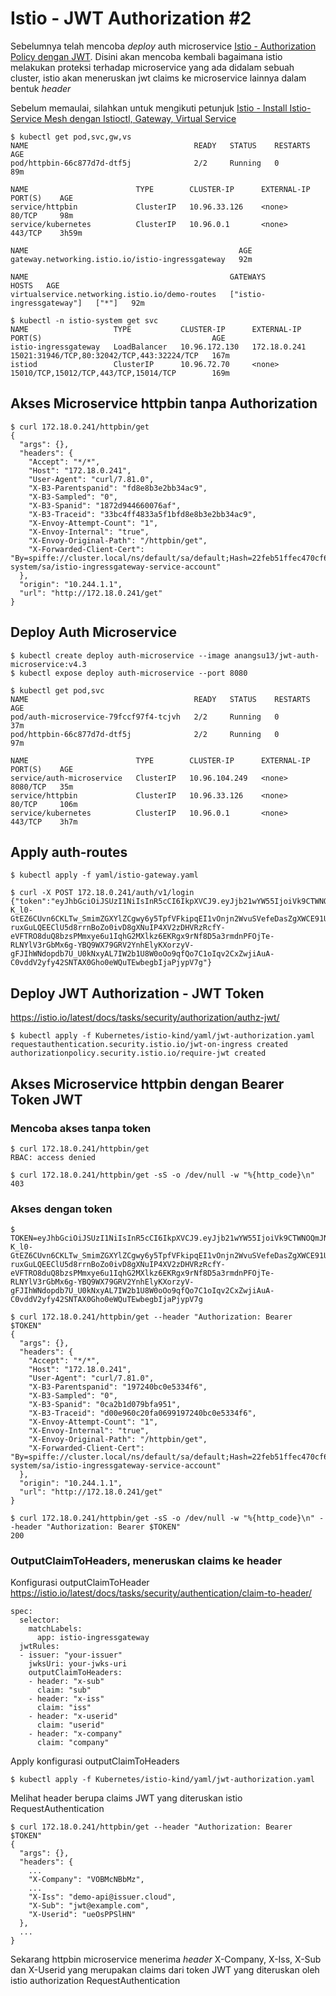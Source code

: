 # Istio - JWT Authorization #2
Sebelumnya telah mencoba *deploy* auth microservice [Istio - Authorization Policy dengan JWT](https://github.com/anang5u/Kubernetes/tree/master/istio/jwt-token). Disini akan mencoba kembali bagaimana istio melakukan proteksi terhadap microservice yang ada didalam sebuah cluster, istio akan meneruskan jwt claims ke microservice lainnya dalam bentuk *header*

Sebelum memaulai, silahkan untuk mengikuti petunjuk [Istio - Install Istio-Service Mesh dengan Istioctl, Gateway, Virtual Service](https://github.com/anang5u/Kubernetes/tree/master/istio/istio-kubernetes-in-docker-kind)

```
$ kubectl get pod,svc,gw,vs
NAME                                     READY   STATUS    RESTARTS   AGE
pod/httpbin-66c877d7d-dtf5j              2/2     Running   0          89m

NAME                        TYPE        CLUSTER-IP      EXTERNAL-IP   PORT(S)    AGE
service/httpbin             ClusterIP   10.96.33.126    <none>        80/TCP     98m
service/kubernetes          ClusterIP   10.96.0.1       <none>        443/TCP    3h59m

NAME                                               AGE
gateway.networking.istio.io/istio-ingressgateway   92m

NAME                                             GATEWAYS                   HOSTS   AGE
virtualservice.networking.istio.io/demo-routes   ["istio-ingressgateway"]   ["*"]   92m

$ kubectl -n istio-system get svc
NAME                   TYPE           CLUSTER-IP      EXTERNAL-IP    PORT(S)                                      AGE
istio-ingressgateway   LoadBalancer   10.96.172.130   172.18.0.241   15021:31946/TCP,80:32042/TCP,443:32224/TCP   167m
istiod                 ClusterIP      10.96.72.70     <none>         15010/TCP,15012/TCP,443/TCP,15014/TCP        169m
```
## Akses Microservice httpbin tanpa Authorization
```
$ curl 172.18.0.241/httpbin/get
{
  "args": {},
  "headers": {
    "Accept": "*/*",
    "Host": "172.18.0.241",
    "User-Agent": "curl/7.81.0",
    "X-B3-Parentspanid": "fd8e8b3e2bb34ac9",
    "X-B3-Sampled": "0",
    "X-B3-Spanid": "1872d944660076af",
    "X-B3-Traceid": "33bc4ff4833a5f1bfd8e8b3e2bb34ac9",
    "X-Envoy-Attempt-Count": "1",
    "X-Envoy-Internal": "true",
    "X-Envoy-Original-Path": "/httpbin/get",
    "X-Forwarded-Client-Cert": "By=spiffe://cluster.local/ns/default/sa/default;Hash=22feb51ffec470cf6f2af2d8a910e2e3481fc149bcbe2d9f51b375a1105a5e40;Subject=\"\";URI=spiffe://cluster.local/ns/istio-system/sa/istio-ingressgateway-service-account"
  },
  "origin": "10.244.1.1",
  "url": "http://172.18.0.241/get"
}
```

## Deploy Auth Microservice
```
$ kubectl create deploy auth-microservice --image anangsu13/jwt-auth-microservice:v4.3
$ kubectl expose deploy auth-microservice --port 8080

$ kubectl get pod,svc
NAME                                     READY   STATUS    RESTARTS   AGE
pod/auth-microservice-79fccf97f4-tcjvh   2/2     Running   0          37m
pod/httpbin-66c877d7d-dtf5j              2/2     Running   0          97m

NAME                        TYPE        CLUSTER-IP      EXTERNAL-IP   PORT(S)    AGE
service/auth-microservice   ClusterIP   10.96.104.249   <none>        8080/TCP   35m
service/httpbin             ClusterIP   10.96.33.126    <none>        80/TCP     106m
service/kubernetes          ClusterIP   10.96.0.1       <none>        443/TCP    3h7m
```
## Apply auth-routes
```
$ kubectl apply -f yaml/istio-gateway.yaml

$ curl -X POST 172.18.0.241/auth/v1/login
{"token":"eyJhbGciOiJSUzI1NiIsInR5cCI6IkpXVCJ9.eyJjb21wYW55IjoiVk9CTWNOQmJNeiIsImlhdCI6NTAwLCJpc3MiOiJkZW1vLWFwaUBpc3N1ZXIuY2xvdWQiLCJzdWIiOiJqd3RAZXhhbXBsZS5jb20iLCJ1c2VyaWQiOiJ1ZU9zUFBTbEhOIn0.PRzNpWY6-K_l0-GtEZ6CUvn6CKLTw_SmimZGXYlZCgwy6y5TpfVFkipqEI1vOnjn2WvuSVefeDasZgXWCE91UedEFfF-ruxGuLQEEClU5d8rrnBoZo0ivD8gXNuIP4XV2zDHVRzRcfY-eVFTRO8duQ8bzsPMmxye6u1IqhG2MXlkz6EKRgx9rNf8D5a3rmdnPFOjTe-RLNYlV3rGbMx6g-YBQ9WX79GRV2YnhElyKXorzyV-gFJIhWNdopdb7U_U0kNxyAL7IW2b1U8W0oOo9qfQo7C1oIqv2CxZwjiAuA-C0vddV2yfy42SNTAX0Gho0eWQuTEwbegbIjaPjypV7g"}
```

## Deploy JWT Authorization - JWT Token
https://istio.io/latest/docs/tasks/security/authorization/authz-jwt/

```
$ kubectl apply -f Kubernetes/istio-kind/yaml/jwt-authorization.yaml
requestauthentication.security.istio.io/jwt-on-ingress created
authorizationpolicy.security.istio.io/require-jwt created
```

## Akses Microservice httpbin dengan Bearer Token JWT
### Mencoba akses tanpa token
```
$ curl 172.18.0.241/httpbin/get
RBAC: access denied

$ curl 172.18.0.241/httpbin/get -sS -o /dev/null -w "%{http_code}\n"
403
```
### Akses dengan token
```
$ TOKEN=eyJhbGciOiJSUzI1NiIsInR5cCI6IkpXVCJ9.eyJjb21wYW55IjoiVk9CTWNOQmJNeiIsImlhdCI6NTAwLCJpc3MiOiJkZW1vLWFwaUBpc3N1ZXIuY2xvdWQiLCJzdWIiOiJqd3RAZXhhbXBsZS5jb20iLCJ1c2VyaWQiOiJ1ZU9zUFBTbEhOIn0.PRzNpWY6-K_l0-GtEZ6CUvn6CKLTw_SmimZGXYlZCgwy6y5TpfVFkipqEI1vOnjn2WvuSVefeDasZgXWCE91UedEFfF-ruxGuLQEEClU5d8rrnBoZo0ivD8gXNuIP4XV2zDHVRzRcfY-eVFTRO8duQ8bzsPMmxye6u1IqhG2MXlkz6EKRgx9rNf8D5a3rmdnPFOjTe-RLNYlV3rGbMx6g-YBQ9WX79GRV2YnhElyKXorzyV-gFJIhWNdopdb7U_U0kNxyAL7IW2b1U8W0oOo9qfQo7C1oIqv2CxZwjiAuA-C0vddV2yfy42SNTAX0Gho0eWQuTEwbegbIjaPjypV7g

$ curl 172.18.0.241/httpbin/get --header "Authorization: Bearer $TOKEN"
{
  "args": {},
  "headers": {
    "Accept": "*/*",
    "Host": "172.18.0.241",
    "User-Agent": "curl/7.81.0",
    "X-B3-Parentspanid": "197240bc0e5334f6",
    "X-B3-Sampled": "0",
    "X-B3-Spanid": "0ca2b1d079bfa951",
    "X-B3-Traceid": "d00e960c20fa0699197240bc0e5334f6",
    "X-Envoy-Attempt-Count": "1",
    "X-Envoy-Internal": "true",
    "X-Envoy-Original-Path": "/httpbin/get",
    "X-Forwarded-Client-Cert": "By=spiffe://cluster.local/ns/default/sa/default;Hash=22feb51ffec470cf6f2af2d8a910e2e3481fc149bcbe2d9f51b375a1105a5e40;Subject=\"\";URI=spiffe://cluster.local/ns/istio-system/sa/istio-ingressgateway-service-account"
  },
  "origin": "10.244.1.1",
  "url": "http://172.18.0.241/get"
}

$ curl 172.18.0.241/httpbin/get -sS -o /dev/null -w "%{http_code}\n" --header "Authorization: Bearer $TOKEN"
200
```
### OutputClaimToHeaders, meneruskan claims ke header
Konfigurasi outputClaimToHeader 
https://istio.io/latest/docs/tasks/security/authentication/claim-to-header/

```
spec:
  selector:
    matchLabels:
      app: istio-ingressgateway
  jwtRules:
  - issuer: "your-issuer"
    jwksUri: your-jwks-uri
    outputClaimToHeaders:
    - header: "x-sub"
      claim: "sub"
    - header: "x-iss"
      claim: "iss"
    - header: "x-userid"
      claim: "userid"
    - header: "x-company"
      claim: "company"
```
Apply konfigurasi outputClaimToHeaders

```
$ kubectl apply -f Kubernetes/istio-kind/yaml/jwt-authorization.yaml
```

Melihat header berupa claims JWT yang diteruskan istio RequestAuthentication

```
$ curl 172.18.0.241/httpbin/get --header "Authorization: Bearer $TOKEN"
{
  "args": {},
  "headers": {
    ...
    "X-Company": "VOBMcNBbMz",
    ...
    "X-Iss": "demo-api@issuer.cloud",
    "X-Sub": "jwt@example.com",
    "X-Userid": "ueOsPPSlHN"
  },
  ...
}
```
Sekarang httpbin microservice menerima *header* X-Company, X-Iss, X-Sub dan X-Userid yang merupakan claims dari token JWT yang diteruskan oleh istio authorization RequestAuthentication
